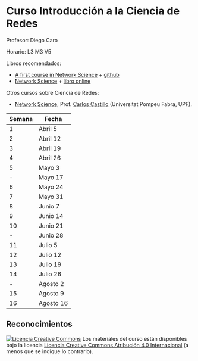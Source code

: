 # Curso Introducción a la Ciencia de Redes

Profesor: Diego Caro

Horario: L3 M3 V5


Libros recomendados:

* [A first course in Network Science](https://www.cambridge.org/us/academic/subjects/physics/statistical-physics/first-course-network-science) + [github](https://github.com/CambridgeUniversityPress/FirstCourseNetworkScience)
* [Network Science](https://www.cambridge.org/us/academic/subjects/physics/statistical-physics/network-science?format=HB&isbn=9781107076266) + [libro online](http://networksciencebook.com/)


Otros cursos sobre Ciencia de Redes:

* [Network Science](https://github.com/chatox/networks-science-course), Prof. [Carlos Castillo](https://chato.cl) (Universitat Pompeu Fabra, UPF). 



Semana | Fecha |   
-------|-------|   
1 | Abril 5 |   
2 | Abril 12 |   |
3 | Abril 19 |   |
4 | Abril 26 |   |
5 | Mayo 3 |   |
\- |Mayo 17 | Receso |
6 | Mayo 24 |   |
7 | Mayo 31 |   |
8 | Junio 7 |   |
9 | Junio 14 |   |
10| Junio 21 |   |
\- | Junio 28 | Receso |
11 | Julio 5 |   |
12 | Julio 12 |   |
13 | Julio 19 |   |
14 | Julio 26 |   |
\- | Agosto 2 | Receso |
15 | Agosto 9 |    |
16 | Agosto 16 | Fin, completada online |


## Reconocimientos
<a rel="license" href="http://creativecommons.org/licenses/by/4.0/"><img alt="Licencia Creative Commons" style="border-width:0" src="https://i.creativecommons.org/l/by/4.0/80x15.png" /></a> Los materiales del curso están disponibles bajo la licencia [Licencia Creative Commons Atribución 4.0 Internacional](https://creativecommons.org/licenses/by/4.0/) (a menos que se indique lo contrario).
